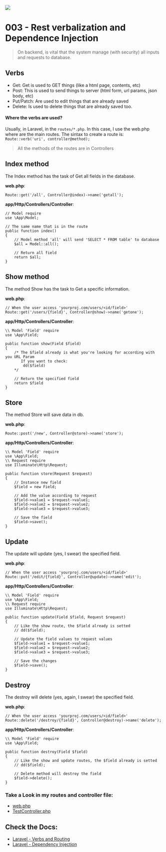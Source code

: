 ![](https://camo.githubusercontent.com/c4b3056564d4d97f40afa08cffefa26c2a695316/68747470733a2f2f7265732e636c6f7564696e6172792e636f6d2f6474666276766b79702f696d6167652f75706c6f61642f76313536363333313337372f6c61726176656c2d6c6f676f6c6f636b75702d636d796b2d7265642e737667)

# 003 - Rest verbalization and Dependence Injection

> On backend, is vital that the system manage (with security) all inputs and requests to database.

## Verbs

* Get: Get is used to GET things (like a html page, contents, etc)
* Post: This is used to send things to server (html form, url params, json body, etc)
* Put/Patch: Are used to edit things that are already saved
* Delete: Is used to delete things that are already saved too.

#### Where the verbs are used?

Usually, in Laravel, in the ```routes/*.php```. In this case, I use the web.php where are the main routes.
The sintax to create a route is: ```Route::verb('uri', controller@method);```

> All the methods of the routes are in Controllers

## Index method
The Index method has the task of Get all fields in the database.

**web.php**:
```
Route::get('/all', Controller@index)->name('getall');
```

**app/Http/Controllers/Controller**:
```
// Model require
use \App\Model;

// The same name that is in the route
public function index()
{
    // Model method 'all' will send 'SELECT * FROM table' to database
    $all = Model::all();

    // Return all field
    return $all;
}
```

## Show method
The method Show has the task to Get a specific information.

**web.php**:
```
// When the user access 'yourproj.com/users/<id/field>'
Route::get('/users/{field}', Controller@show)->name('getone');
```

**app/Http/Controllers/Controller**:
```
\\ Model 'Field' require
use \App\Field;

public function show(Field $field)
{
    /* The $field already is what you're looking for according with you URL Param
       If you want to check:  
        dd($field)
    */
    
    // Return the specified field
    return $field
}
```

## Store
The method Store will save data in db.

**web.php**:
```
Route::post('/new', Controller@store)->name('store');
```

**app/Http/Controllers/Controller**:
```
\\ Model 'Field' require
use \App\Field;
\\ Request require
use Illuminate\Http\Request;

public function store(Request $request)
{
    // Instance new field
    $field = new Field;
    
    // Add the value according to request
    $field->value1 = $request->value1;
    $field->value2 = $request->value2;
    $field->value3 = $request->value3;
    
    // Save the field
    $field->save();
}
```

## Update
The update will update (yes, I swear) the specified field.

**web.php**:
```
// When the user access 'yourproj.com/users/<id/field>'
Route::put('/edit/{field}', Controller@update)->name('edit');
```

**app/Http/Controllers/Controller**:
```
\\ Model 'Field' require
use \App\Field;
\\ Request require
use Illuminate\Http\Request;

public function update(Field $field, Request $request)
{
    // Like the show route, the $field already is setted
    // dd($field);
    
    // Update the field values to request values
    $field->value1 = $request->value1;
    $field->value2 = $request->value2;
    $field->value3 = $request->value3;
    
    // Save the changes
    $field->save();
}
```

## Destroy
The destroy will delete (yes, again, I swear) the specified field.

**web.php**:
```
// When the user access 'yourproj.com/users/<id/field>'
Route::delete('/destroy/{field}', Controller@destroy)->name('delete');
```

**app/Http/Controllers/Controller**:
```
\\ Model 'Field' require
use \App\Field;

public function destroy(Field $field)
{
    // Like the show and update routes, the $field already is setted
    // dd($field);
    
    // Delete method will destroy the field
    $field->delete();
}
```

### Take a Look in my routes and controller file:
* [web.php](https://github.com/g4br-4d3v/laravel-study/blob/master/003/routes/web.php)
* [TestController.php](https://github.com/g4br-4d3v/laravel-study/blob/master/003/app/Http/Controllers/Form/TestController.php)

## Check the Docs:
* [Laravel - Verbs and Routing](https://laravel.com/docs/7.x/routing#basic-routing)
* [Laravel - Dependency Injection](https://laravel.com/docs/7.x/controllers#dependency-injection-and-controllers)
